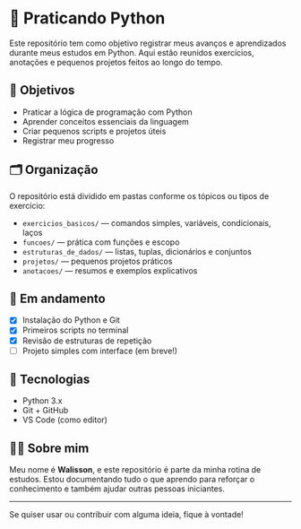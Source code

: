 # 🐍 Praticando Python

Este repositório tem como objetivo registrar meus avanços e aprendizados durante meus estudos em Python. Aqui estão reunidos exercícios, anotações e pequenos projetos feitos ao longo do tempo.

## 🧠 Objetivos

- Praticar a lógica de programação com Python
- Aprender conceitos essenciais da linguagem
- Criar pequenos scripts e projetos úteis
- Registrar meu progresso

## 🗂️ Organização

O repositório está dividido em pastas conforme os tópicos ou tipos de exercício:

- `exercicios_basicos/` — comandos simples, variáveis, condicionais, laços
- `funcoes/` — prática com funções e escopo
- `estruturas_de_dados/` — listas, tuplas, dicionários e conjuntos
- `projetos/` — pequenos projetos práticos
- `anotacoes/` — resumos e exemplos explicativos

## 🚀 Em andamento

- [x] Instalação do Python e Git
- [x] Primeiros scripts no terminal
- [x] Revisão de estruturas de repetição
- [ ] Projeto simples com interface (em breve!)

## 📌 Tecnologias

- Python 3.x
- Git + GitHub
- VS Code (como editor)

## 🙋‍♂️ Sobre mim

Meu nome é **Walisson**, e este repositório é parte da minha rotina de estudos. Estou documentando tudo o que aprendo para reforçar o conhecimento e também ajudar outras pessoas iniciantes.

---

Se quiser usar ou contribuir com alguma ideia, fique à vontade!
